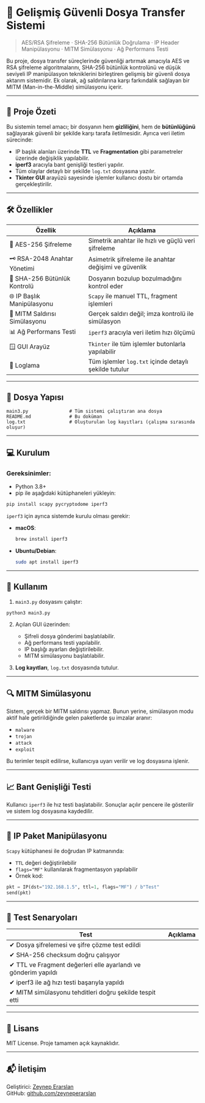 # 🔐 Gelişmiş Güvenli Dosya Transfer Sistemi

> AES/RSA Şifreleme · SHA-256 Bütünlük Doğrulama · IP Header Manipülasyonu · MITM Simülasyonu · Ağ Performans Testi

Bu proje, dosya transfer süreçlerinde güvenliği artırmak amacıyla AES ve RSA şifreleme algoritmalarını, SHA-256 bütünlük kontrolünü ve düşük seviyeli IP manipülasyon tekniklerini birleştiren gelişmiş bir güvenli dosya aktarım sistemidir. Ek olarak, ağ saldırılarına karşı farkındalık sağlayan bir MITM (Man-in-the-Middle) simülasyonu içerir.

---

## 🧩 Proje Özeti

Bu sistemin temel amacı; bir dosyanın hem **gizliliğini**, hem de **bütünlüğünü** sağlayarak güvenli bir şekilde karşı tarafa iletilmesidir. Ayrıca veri iletim sürecinde:
- IP başlık alanları üzerinde **TTL** ve **Fragmentation** gibi parametreler üzerinde değişiklik yapılabilir.
- **iperf3** aracıyla bant genişliği testleri yapılır.
- Tüm olaylar detaylı bir şekilde `log.txt` dosyasına yazılır.
- **Tkinter GUI** arayüzü sayesinde işlemler kullanıcı dostu bir ortamda gerçekleştirilir.

---

## 🛠 Özellikler

| Özellik                        | Açıklama |
|-------------------------------|----------|
| 🔐 AES-256 Şifreleme          | Simetrik anahtar ile hızlı ve güçlü veri şifreleme |
| 🗝️ RSA-2048 Anahtar Yönetimi  | Asimetrik şifreleme ile anahtar değişimi ve güvenlik |
| 🧾 SHA-256 Bütünlük Kontrolü  | Dosyanın bozulup bozulmadığını kontrol eder |
| 🌐 IP Başlık Manipülasyonu    | `Scapy` ile manuel TTL, fragment işlemleri |
| 🧪 MITM Saldırısı Simülasyonu | Gerçek saldırı değil; imza kontrolü ile simülasyon |
| 📊 Ağ Performans Testi        | `iperf3` aracıyla veri iletim hızı ölçümü |
| 🪟 GUI Arayüz                 | `Tkinter` ile tüm işlemler butonlarla yapılabilir |
| 📁 Loglama                    | Tüm işlemler `log.txt` içinde detaylı şekilde tutulur |

---

## 📂 Dosya Yapısı

```
main3.py               # Tüm sistemi çalıştıran ana dosya
README.md              # Bu doküman
log.txt                # Oluşturulan log kayıtları (çalışma sırasında oluşur)
```

---

## 💻 Kurulum

### Gereksinimler:
- Python 3.8+
- pip ile aşağıdaki kütüphaneleri yükleyin:

```bash
pip install scapy pycryptodome iperf3
```

`iperf3` için ayrıca sistemde kurulu olması gerekir:

- **macOS**:
  ```bash
  brew install iperf3
  ```

- **Ubuntu/Debian**:
  ```bash
  sudo apt install iperf3
  ```

---

## 🚀 Kullanım

1. `main3.py` dosyasını çalıştır:

```bash
python3 main3.py
```

2. Açılan GUI üzerinden:
   - Şifreli dosya gönderimi başlatılabilir.
   - Ağ performans testi yapılabilir.
   - IP başlığı ayarları değiştirilebilir.
   - MITM simülasyonu başlatılabilir.

3. **Log kayıtları**, `log.txt` dosyasında tutulur.

---

## 🔍 MITM Simülasyonu

Sistem, gerçek bir MITM saldırısı yapmaz. Bunun yerine, simülasyon modu aktif hale getirildiğinde gelen paketlerde şu imzalar aranır:

- `malware`
- `trojan`
- `attack`
- `exploit`

Bu terimler tespit edilirse, kullanıcıya uyarı verilir ve log dosyasına işlenir.

---

## 📈 Bant Genişliği Testi

Kullanıcı `iperf3` ile hız testi başlatabilir. Sonuçlar açılır pencere ile gösterilir ve sistem log dosyasına kaydedilir.

---

## 🔐 IP Paket Manipülasyonu

`Scapy` kütüphanesi ile doğrudan IP katmanında:
- `TTL` değeri değiştirilebilir
- `flags="MF"` kullanılarak fragmentasyon yapılabilir
- Örnek kod:
```python
pkt = IP(dst="192.168.1.5", ttl=1, flags="MF") / b"Test"
send(pkt)
```

---

## 🧪 Test Senaryoları

| Test | Açıklama |
|------|----------|
| ✔ Dosya şifrelemesi ve şifre çözme test edildi |
| ✔ SHA-256 checksum doğru çalışıyor |
| ✔ TTL ve Fragment değerleri elle ayarlandı ve gönderim yapıldı |
| ✔ iperf3 ile ağ hızı testi başarıyla yapıldı |
| ✔ MITM simülasyonu tehditleri doğru şekilde tespit etti |

---

## 🧾 Lisans

MIT License. Proje tamamen açık kaynaklıdır.

---

## 📬 İletişim

Geliştirici: [Zeynep Erarslan](mailto:zeyneperarslan03@gmail.com)  
GitHub: [github.com/zeyneperarslan](https://github.com/zeyneperarslan)